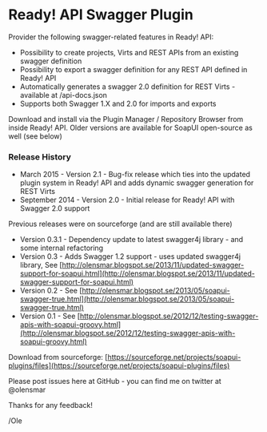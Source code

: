 # Ready! API Swagger Plugin

Provider the following swagger-related features in Ready! API:
* Possibility to create projects, Virts and REST APIs from an existing swagger definition
* Possibility to export a swagger definition for any REST API defined in Ready! API 
* Automatically generates a swagger 2.0 definition for REST Virts - available at <Virt endpoint>/api-docs.json
* Supports both Swagger 1.X and 2.0 for imports and exports

Download and install via the Plugin Manager / Repository Browser from inside Ready! API. Older versions are available for SoapUI open-source as well (see below)

### Release History

* March 2015 - Version 2.1 - Bug-fix release which ties into the updated plugin system in Ready! API and adds dynamic swagger generation for REST Virts 
* September 2014 - Version 2.0 - Initial release for Ready! API with Swagger 2.0 support

Previous releases were on sourceforge (and are still available there) 

* Version 0.3.1 - Dependency update to latest swagger4j library - and some internal refactoring
* Version 0.3 - Adds Swagger 1.2 support - uses updated swagger4j library, See [http://olensmar.blogspot.se/2013/11/updated-swagger-support-for-soapui.html](http://olensmar.blogspot.se/2013/11/updated-swagger-support-for-soapui.html)
* Version 0.2 - See [http://olensmar.blogspot.se/2013/05/soapui-swagger-true.html](http://olensmar.blogspot.se/2013/05/soapui-swagger-true.html)
* Version 0.1 - See [http://olensmar.blogspot.se/2012/12/testing-swagger-apis-with-soapui-groovy.html](http://olensmar.blogspot.se/2012/12/testing-swagger-apis-with-soapui-groovy.html)

Download from sourceforge: [https://sourceforge.net/projects/soapui-plugins/files](https://sourceforge.net/projects/soapui-plugins/files)

Please post issues here at GitHub - you can find me on twitter at @olensmar

Thanks for any feedback!

/Ole
